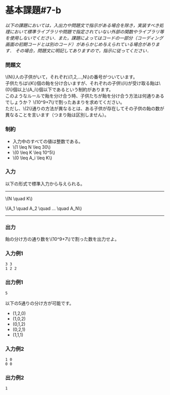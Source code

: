 # 基本課題#7-b

*以下の課題においては，入出力や問題文で指示がある場合を除き，実装すべき処理において標準ライブラリや問題で指定されていない外部の関数やライブラリ等を使用しないでください．また，課題によってはコードの一部分（コーディング画面の初期コードとは別のコード）があらかじめ与えられている場合があります． その場合，問題文に明記してありますので，指示に従ってください．*

### 問題文
\\(N\\)人の子供がいて，それぞれ\\(1,2,...,N\\)の番号がついています。  
子供たちは\\(K\\)個の飴を分け合いますが、それぞれの子供\\(i\\)が受け取る飴は\\(0\\)個以上\\(A_i\\)個以下であるという制約があります。  
このようなルールで飴を分け合う時、子供たちが飴を分け合う方法は何通りあるでしょうか？  \\(10^9+7\\)で割ったあまりを求めてください。  
ただし、\\(2\\)通りの方法が異なるとは、ある子供が存在してその子供の飴の数が異なることを言います（つまり飴は区別しません）。



### 制約
- 入力中のすべての値は整数である。
- \\(1 \leq N \leq 30\\)
- \\(0 \leq K \leq 10^5\\)
- \\(0 \leq A_i \leq K\\)

### 入力
以下の形式で標準入力から与えられる。

---

\\(N \quad K\\)  

\\(A_1 \quad A_2 \quad ... \quad A_N\\)

---




### 出力
飴の分け方の通り数を\\(10^9+7\\)で割った数を出力せよ。

### 入力例1
```
3 3
1 2 2

```
### 出力例1
```
5

```
以下の5通りの分け方が可能です。
- (1,2,0)
- (1,0,2)
- (0,1,2)
- (0,2,1)
- (1,1,1)

### 入力例2
```
1 0
0 0
```
### 出力例2
```
1

```